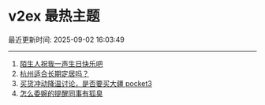 # v2ex 最热主题

最近更新时间: 2025-09-02 16:03:49

--- 
1. [陌生人祝我一声生日快乐吧](https://www.v2ex.com/t/1156452) 
2. [杭州适合长期定居吗？](https://www.v2ex.com/t/1156457) 
3. [买货冲动降温讨论，是否要买大疆 pocket3](https://www.v2ex.com/t/1156459) 
4. [怎么委婉的提醒同事有狐臭](https://www.v2ex.com/t/1156474) 
